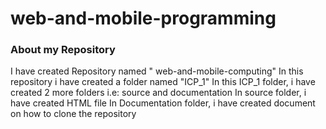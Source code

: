 # web-and-mobile-programming
### About my Repository
I have created Repository named " web-and-mobile-computing"
In this repository i have created a folder named "ICP_1"
In this ICP_1 folder, i have created 2 more folders i.e: source and documentation
In source folder, i have created HTML file 
In Documentation folder, i have created document on how to clone the repository
